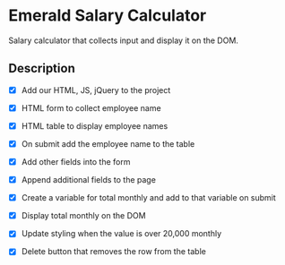 # Emerald Salary Calculator

Salary calculator that collects input and display it on the DOM.

## Description

- [x] Add our HTML, JS, jQuery to the project
- [x] HTML form to collect employee name
- [x] HTML table to display employee names
- [x] On submit add the employee name to the table
- [x] Add other fields into the form
- [x] Append additional fields to the page
- [x] Create a variable for total monthly and add to that variable on submit
- [x] Display total monthly on the DOM
- [x] Update styling when the value is over 20,000 monthly
- [x] Delete button that removes the row from the table

